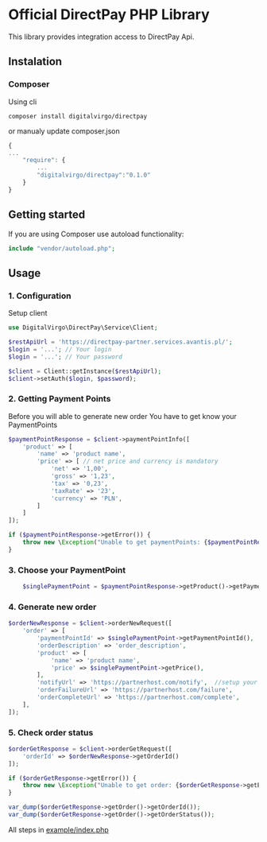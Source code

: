 # Official DirectPay PHP Library

This library provides integration access to DirectPay Api.


## Instalation
### Composer 
Using cli
```
composer install digitalvirgo/directpay
```      

or manualy update composer.json
```javascript
{
...
    "require": {
        ...
        "digitalvirgo/directpay":"0.1.0"
    }
}
```

## Getting started
If you are using Composer use autoload functionality:
```php
include "vendor/autoload.php";
```


## Usage
### 1. Configuration
Setup client 
```php
use DigitalVirgo\DirectPay\Service\Client;

$restApiUrl = 'https://directpay-partner.services.avantis.pl/';
$login = '...'; // Your login
$login = '...'; // Your password

$client = Client::getInstance($restApiUrl);
$client->setAuth($login, $password);
```

### 2. Getting Payment Points
Before you will able to generate new order You have to get know your PaymentPoints

```php
$paymentPointResponse = $client->paymentPointInfo([
    'product' => [
        'name' => 'product name',
        'price' => [ // net price and currency is mandatory
            'net' => '1,00',
            'gross' => '1,23',
            'tax' => '0,23',
            'taxRate' => '23',
            'currency' => 'PLN',
        ]
    ]
]);

if ($paymentPointResponse->getError()) {
    throw new \Exception("Unable to get paymentPoints: {$paymentPointResponse->getError()} {$paymentPointResponse->getErrorDescription()}");
}
```

### 3. Choose your PaymentPoint
```php
    $singlePaymentPoint = $paymentPointResponse->getProduct()->getPaymentPoints()->getPaymentPoint()[0]; // we use first given
```

### 4. Generate new order
```php
$orderNewResponse = $client->orderNewRequest([
    'order' => [
        'paymentPointId' => $singlePaymentPoint->getPaymentPointId(),
        'orderDescription' => 'order_description',
        'product' => [
            'name' => 'product name',
            'price' => $singlePaymentPoint->getPrice(),
        ],
        'notifyUrl' => 'https://partnerhost.com/notify',  //setup your url's
        'orderFailureUrl' => 'https://partnerhost.com/failure',
        'orderCompleteUrl' => 'https://partnerhost.com/complete',
    ],
]);
```

### 5. Check order status
```php
$orderGetResponse = $client->orderGetRequest([
    'orderId' => $orderNewResponse->getOrderId()
]);

if ($orderGetResponse->getError()) {
    throw new \Exception("Unable to get order: {$orderGetResponse->getError()} {$orderGetResponse->getErrorDescription()}");
}

var_dump($orderGetResponse->getOrder()->getOrderId());
var_dump($orderGetResponse->getOrder()->getOrderStatus());

```

All steps in [example/index.php](example/index.php)